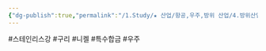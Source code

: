 ```yaml
---
{"dg-publish":true,"permalink":"/1.Study/★ 산업/항공,우주,방위 산업/4.방위산업/INFO_방위항공우주/스테인리스강/","created":"2025-04-29T18:56:12.916+09:00","updated":"2025-06-26T17:45:30.739+09:00"}
---
```


#스테인리스강 #구리 #니켈 #특수합금 #우주 